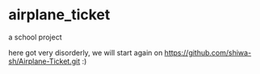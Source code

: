 # airplane_ticket
a school project

here got very disorderly, we will start again on https://github.com/shiwa-sh/Airplane-Ticket.git :)
